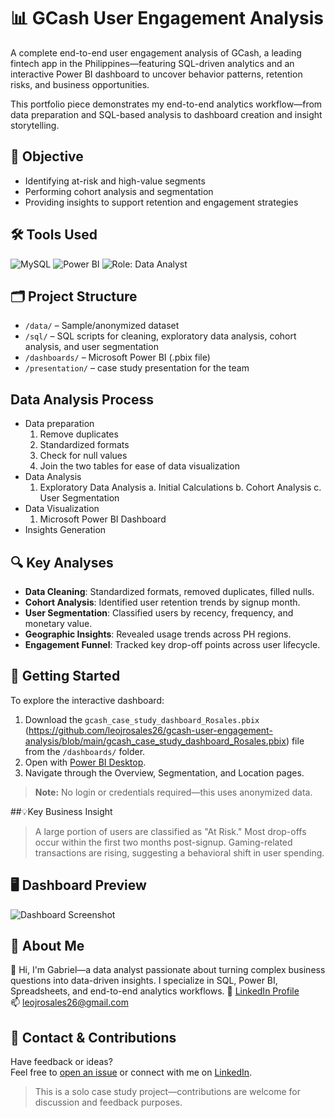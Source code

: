 # 📊 GCash User Engagement Analysis

A complete end-to-end user engagement analysis of GCash, a leading fintech app in the Philippines—featuring SQL-driven analytics and an interactive Power BI dashboard to uncover behavior patterns, retention risks, and business opportunities.

This portfolio piece demonstrates my end-to-end analytics workflow—from data preparation and SQL-based analysis to dashboard creation and insight storytelling.

## 📌 Objective
- Identifying at-risk and high-value segments
- Performing cohort analysis and segmentation
- Providing insights to support retention and engagement strategies

## 🛠 Tools Used
![MySQL](https://img.shields.io/badge/-MySQL-blue?logo=mysql&logoColor=white)
![Power BI](https://img.shields.io/badge/-Power%20BI-F2C811?logo=powerbi&logoColor=black)
![Role: Data Analyst](https://img.shields.io/badge/Role-Data%20Analyst-informational)

## 🗂 Project Structure
- `/data/` – Sample/anonymized dataset
- `/sql/` – SQL scripts for cleaning, exploratory data analysis, cohort analysis, and user segmentation
- `/dashboards/` – Microsoft Power BI (.pbix file)
- `/presentation/` – case study presentation for the team

## Data Analysis Process
- Data preparation
  1. Remove duplicates
  2. Standardized formats
  3. Check for null values
  4. Join the two tables for ease of data visualization
- Data Analysis
  1. Exploratory Data Analysis
     a. Initial Calculations
     b. Cohort Analysis
     c. User Segmentation
- Data Visualization
  1. Microsoft Power BI Dashboard
- Insights Generation

## 🔍 Key Analyses
- **Data Cleaning**: Standardized formats, removed duplicates, filled nulls.
- **Cohort Analysis**: Identified user retention trends by signup month.
- **User Segmentation**: Classified users by recency, frequency, and monetary value.
- **Geographic Insights**: Revealed usage trends across PH regions.
- **Engagement Funnel**: Tracked key drop-off points across user lifecycle.

## 🚀 Getting Started
To explore the interactive dashboard:
1. Download the `gcash_case_study_dashboard_Rosales.pbix` (https://github.com/leojrosales26/gcash-user-engagement-analysis/blob/main/gcash_case_study_dashboard_Rosales.pbix) file from the `/dashboards/` folder.
2. Open with [Power BI Desktop](https://powerbi.microsoft.com/en-us/desktop/).
3. Navigate through the Overview, Segmentation, and Location pages.

> **Note:** No login or credentials required—this uses anonymized data.


##💡Key Business Insight
> A large portion of users are classified as "At Risk." Most drop-offs occur within the first two months post-signup. Gaming-related transactions are rising, suggesting a behavioral shift in user spending.

## 🖥 Dashboard Preview
![Dashboard Screenshot]([dashboards/dashboard_preview.png](https://github.com/leojrosales26/gcash-user-engagement-analysis/blob/main/GCash_user_engagement_analysis_screenshot.png))

## 👤 About Me
🔗 Hi, I'm Gabriel—a data analyst passionate about turning complex business questions into data-driven insights. I specialize in SQL, Power BI, Spreadsheets, and end-to-end analytics workflows.
📎 [LinkedIn Profile](https://www.linkedin.com/in/gabriel-leoj-rosales-24690b24a)  
📫 leojrosales26@gmail.com

## 🤝 Contact & Contributions

Have feedback or ideas?  
Feel free to [open an issue](https://github.com/leojrosales26/gcash-user-engagement-analysis/issues) or connect with me on [LinkedIn](https://www.linkedin.com/in/gabriel-leoj-rosales-24690b24a).

> This is a solo case study project—contributions are welcome for discussion and feedback purposes.
